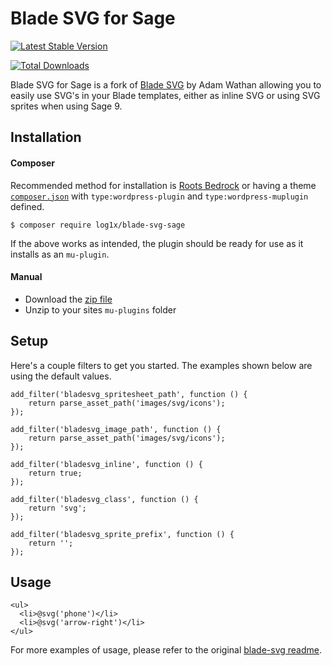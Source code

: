 # Blade SVG for Sage

[![Latest Stable Version](https://poser.pugx.org/log1x/blade-svg-sage/v/stable)](https://packagist.org/packages/log1x/blade-svg-sage)

[![Total Downloads](https://poser.pugx.org/log1x/blade-svg-sage/downloads)](https://packagist.org/packages/log1x/blade-svg-sage)


Blade SVG for Sage is a fork of [Blade SVG](https://github.com/adamwathan/blade-svg) by Adam Wathan allowing you to easily use SVG's in your Blade templates, either as inline SVG or using SVG sprites when using Sage 9.

## Installation

#### Composer
Recommended method for installation is [Roots Bedrock](https://github.com/roots/bedrock) or having a theme [`composer.json`](https://gist.github.com/Log1x/5f6c5cf9b9ec5d6b88208c34593090eb) with `type:wordpress-plugin` and `type:wordpress-muplugin` defined.

```
$ composer require log1x/blade-svg-sage
```

If the above works as intended, the plugin should be ready for use as it installs as an `mu-plugin`.

#### Manual
* Download the [zip file](https://github.com/Log1x/blade-svg-sage/releases/tag/v1.0.4)
* Unzip to your sites `mu-plugins` folder

## Setup
Here's a couple filters to get you started. The examples shown below are using the default values.

```
add_filter('bladesvg_spritesheet_path', function () {
    return parse_asset_path('images/svg/icons');
});
```

```
add_filter('bladesvg_image_path', function () {
    return parse_asset_path('images/svg/icons');
});
```

```
add_filter('bladesvg_inline', function () {
    return true;
});
```

```
add_filter('bladesvg_class', function () {
    return 'svg';
});
```

```
add_filter('bladesvg_sprite_prefix', function () {
    return '';
});
```

## Usage
```
<ul>
  <li>@svg('phone')</li>
  <li>@svg('arrow-right')</li>
</ul>
```

For more examples of usage, please refer to the original [blade-svg readme](https://github.com/adamwathan/blade-svg/blob/master/readme.md).
